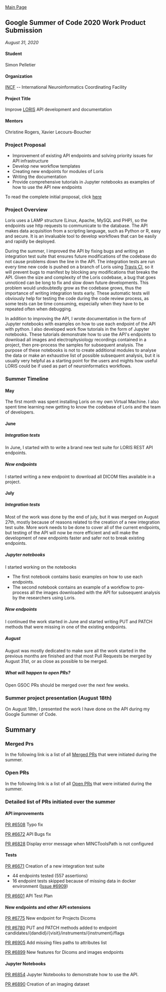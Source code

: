 ﻿---
layout: default
---


[Main Page](https://spell.github.io/)

## Google Summer of Code 2020 Work Product Submission
_August 31, 2020_

#### Student
Simon Pelletier

#### Organization
[INCF](https://www.incf.org/) -- International Neuroinformatics Coordinating Facility

#### Project Title
Improve [LORIS](http://loris.ca/) API development and documentation 

#### Mentors
Christine Rogers, Xavier Lecours-Boucher

### Project Proposal 
- Improvement of existing API endpoints and solving priority issues for API infrastructure <br/>
- Develop new workflow templates <br/>
- Creating new endpoints for modules of Loris <br/>
- Writing the documentation <br/>
- Provide comprehensive tutorials in Jupyter notebooks as examples of how to use the API new endpoints <br/>

To read the complete initial proposal, click [here](https://summerofcode.withgoogle.com/dashboard/project/6754286073020416/details/)

### Project Overview

Loris uses a LAMP structure (Linux, Apache, MySQL and PHP), so the endpoints use http requests to communicate to the 
database. The API makes data acquisition from a scripting language, such as Python or R, easy and secure. It is an 
invaluable tool to develop workflows that can be easily and rapidly be deployed. 

During the summer, I improved the API by fixing bugs and writing an integration test suite that ensures future 
modifications of the codebase do not cause problems down the line in the API. The integration tests are run every 
time new code is pushed on a branch of Loris using [Travis CI](https://travis-ci.org/), so it will prevent bugs to 
manifest by blocking any modifications that breaks the API. Given the size and complexity of the Loris codebase, a bug 
that goes unnoticed can be long to fix and slow down future developments. This problem would undoubtedly grow as the 
codebase grows, thus the importance of writing integration tests early. These automatic tests will obviously help for
testing the code during the code review process, as some tests can be time consuming, especially when they have to be 
repeated often when debugging.

In addition to improving the API, I wrote documentation in the form of Jupyter notebooks with examples 
on how to use each endpoint of the API with python. I also developed work flow tutorials in the form of Jupyter 
notebooks. These tutorials demonstrate how to use the API's endpoints to download all images and electrophysiology 
recordings contained in a project, then pre-process the samples for subsequent analysis. The purpose of these
notebooks is not to create additional modules to analyse the data or make an exhaustive list of possible subsequent 
analysis, but it is usually very helpful as a starting point for the users and mights how useful LORIS could be if
used as part of neuroinformatics workflows. 

### Summer Timeline
#### May
The first month was spent installing Loris on my own Virtual Machine. I also spent time learning new 
getting to know the codebase
of Loris and the team of developers.

#### June
##### Integration tests
In June, I started with to write a brand new test suite for LORIS REST API endpoints.

##### New endpoints
I started writing a new endpoint to download all DICOM files available in a project.

#### July

##### Integration tests
Most of the work was done by the end of july, but it was merged on August 27th, mostly because of reasons related to the 
creation of a new integration test suite. More work needs to be done to cover all of the current endpoints, but testing 
of the API will now be more efficient and will make the development of new endpoints faster and safer not to break 
existing endpoints.  

##### Jupyter notebooks
I started working on the notebooks 
- The first notebook contains basic examples on how to use each endpoints.
- The second notebook contains an example of a workflow to pre-process all the images downloaded with the API for
subsequent analysis by the researchers using Loris.

##### New endpoints
I continued the work started in June and started writing PUT and PATCH methods that were missing in one of the existing 
endpoints.

##### August
August was mostly dedicated to make sure all the work started in the previous months are finished and that
most Pull Requests be merged by August 31st, or as close as possible to be merged. 

##### What will happen to open PRs?

Open GSOC PRs should be merged over the next few weeks.

### Summer project presentation (August 18th)

On August 18th, I presented the work I have done on the API during my Google Summer of Code. 

## Summary
### Merged Prs

In the following link is a list of all [Merged PRs](https://github.com/aces/Loris/pulls?q=is%3Apr+author%3Aspell00+is%3Amerged+created%3A%3C2020-08-31+) that were initiated during the summer.

### Open PRs

In the following link is a list of all [Open PRs](https://github.com/aces/Loris/pulls?q=is%3Apr+author%3Aspell00+is%3Aopen+created%3A%3C2020-08-31+) that were initiated during the summer.

### Detailed list of PRs initiated over the summer
#### API improvements
[PR #6508](https://github.com/aces/Loris/pull/6672) Typo fix

[PR #6672](https://github.com/aces/Loris/pull/6672) API Bugs fix

[PR #6828](https://github.com/aces/Loris/pull/6828) Display error message when MINCToolsPath is not configured


#### Tests
[PR #6671](https://github.com/aces/Loris/pull/6671) Creation of a new integration test suite
- 44 endpoints tested (557 assertions)
- 16 endpoint tests skipped because of missing data in docker environment ([Issue #6909]())

[PR #6601](https://github.com/aces/Loris/pull/6601) API Test Plan

#### New endpoints and other API extensions

[PR #6775](https://github.com/aces/Loris/pull/6775) New endpoint for Projects Dicoms

[PR #6780](https://github.com/aces/Loris/pull/6775) PUT and PATCH methods added to endpoint 
candidates/{dandid}/{visit}/instruments/{instrument}/flags

[PR #6905](https://github.com/aces/Loris/pull/6905) Add missing files paths to attributes list

[PR #6899](https://github.com/aces/Loris/pull/6899) New features for Dicoms and images endpoints


#### Jupyter Notebooks

[PR #6854](https://github.com/aces/Loris/pull/6854) Jupyter Notebooks to demonstrate how to use the 
API.

[PR #6890](https://github.com/aces/Loris/pull/6905) Creation of an imaging dataset

